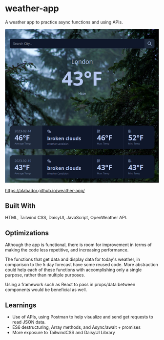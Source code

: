 # weather-app
A weather app to practice async functions and using APIs.

![Weather App Image](./img/revamped-screen.png)

https://alabador.github.io/weather-app/

## Built With
HTML, Tailwind CSS, DaisyUI, JavaScript, OpenWeather API. 

## Optimizations
Although the app is functional, there is room for improvement in terms of making the code less repetitive, and increasing performance.

The functions that get data and display data for today's weather, in comparison to the 5 day forecast have some reused code. More abstraction could help each of these functions with accomplishing only a single purpose, rather than multiple purposes. 

Using a framework such as React to pass in props/data between components would be beneficial as well. 

## Learnings
- Use of APIs, using Postman to help visualize and send get requests to read JSON data.
- ES6 destructuring, Array methods, and Async/await + promises
- More exposure to TailwindCSS and DaisyUI Library